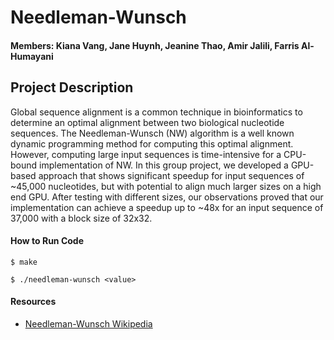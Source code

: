 # Needleman-Wunsch 

#### Members: Kiana Vang, Jane Huynh, Jeanine Thao, Amir Jalili, Farris Al-Humayani

## Project Description
Global sequence alignment is a common technique in bioinformatics to determine an optimal alignment between two biological nucleotide sequences. The Needleman-Wunsch (NW) algorithm is a well known dynamic programming method for computing this optimal alignment. However, computing large input sequences is time-intensive for a CPU-bound implementation of NW. In this group project, we developed a GPU-based approach that shows significant speedup for input sequences of ~45,000 nucleotides, but with potential to align much larger sizes on a high end GPU. After testing with different sizes, our observations proved that our implementation can achieve a speedup up to ~48x for an input sequence of 37,000 with a block size of 32x32.

#### How to Run Code
`$ make`

`$ ./needleman-wunsch <value>` 

#### Resources

- [Needleman-Wunsch Wikipedia](https://en.wikipedia.org/wiki/Needleman%E2%80%93Wunsch_algorithm)
